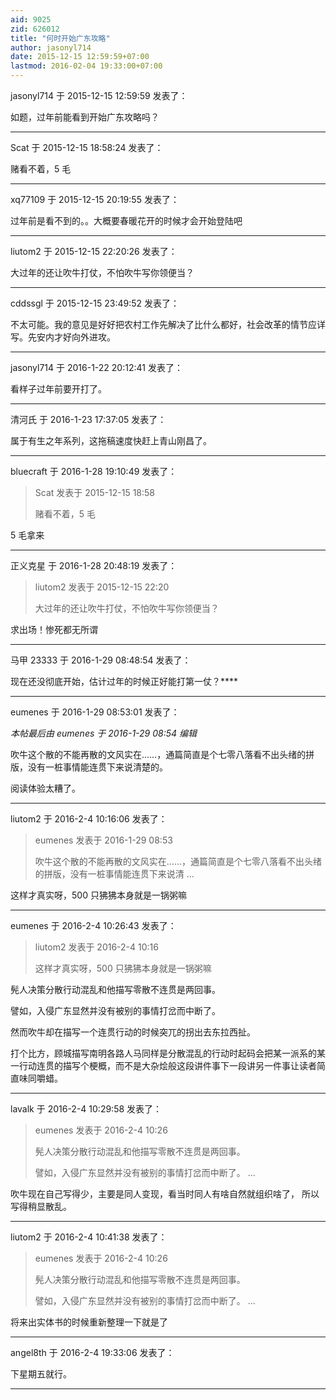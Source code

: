 ```yaml
---
aid: 9025
zid: 626012
title: "何时开始广东攻略"
author: jasonyl714
date: 2015-12-15 12:59:59+07:00
lastmod: 2016-02-04 19:33:00+07:00
---
```


jasonyl714 于 2015-12-15 12:59:59 发表了：

如题，过年前能看到开始广东攻略吗？

---

Scat 于 2015-12-15 18:58:24 发表了：

赌看不着，5 毛

---

xq77109 于 2015-12-15 20:19:55 发表了：

过年前是看不到的。。大概要春暖花开的时候才会开始登陆吧

---

liutom2 于 2015-12-15 22:20:26 发表了：

大过年的还让吹牛打仗，不怕吹牛写你领便当？

---

cddssgl 于 2015-12-15 23:49:52 发表了：

不太可能。我的意见是好好把农村工作先解决了比什么都好，社会改革的情节应详写。先安内才好向外进攻。

---

jasonyl714 于 2016-1-22 20:12:41 发表了：

看样子过年前要开打了。

---

清河氏 于 2016-1-23 17:37:05 发表了：

属于有生之年系列，这拖稿速度快赶上青山刚昌了。

---

bluecraft 于 2016-1-28 19:10:49 发表了：

> Scat 发表于 2015-12-15 18:58
>
> 赌看不着，5 毛

5 毛拿来

---

正义克星 于 2016-1-28 20:48:19 发表了：

> liutom2 发表于 2015-12-15 22:20
>
> 大过年的还让吹牛打仗，不怕吹牛写你领便当？

求出场！惨死都无所谓

---

马甲 23333 于 2016-1-29 08:48:54 发表了：

现在还没彻底开始，估计过年的时候正好能打第一仗？\*\*\*\*

---

eumenes 于 2016-1-29 08:53:01 发表了：

_本帖最后由 eumenes 于 2016-1-29 08:54 编辑_

吹牛这个散的不能再散的文风实在……，通篇简直是个七零八落看不出头绪的拼版，没有一桩事情能连贯下来说清楚的。

阅读体验太糟了。

---

liutom2 于 2016-2-4 10:16:06 发表了：

> eumenes 发表于 2016-1-29 08:53
>
> 吹牛这个散的不能再散的文风实在……，通篇简直是个七零八落看不出头绪的拼版，没有一桩事情能连贯下来说清 ...

这样才真实呀，500 只狒狒本身就是一锅粥嘛

---

eumenes 于 2016-2-4 10:26:43 发表了：

> liutom2 发表于 2016-2-4 10:16
>
> 这样才真实呀，500 只狒狒本身就是一锅粥嘛

髡人决策分散行动混乱和他描写零散不连贯是两回事。

譬如，入侵广东显然并没有被别的事情打岔而中断了。

然而吹牛却在描写一个连贯行动的时候突兀的拐出去东拉西扯。

打个比方，顾城描写南明各路人马同样是分散混乱的行动时起码会把某一派系的某一行动连贯的描写个梗概，而不是大杂烩般这段讲件事下一段讲另一件事让读者简直味同嚼蜡。

---

lavalk 于 2016-2-4 10:29:58 发表了：

> eumenes 发表于 2016-2-4 10:26
>
> 髡人决策分散行动混乱和他描写零散不连贯是两回事。
>
> 譬如，入侵广东显然并没有被别的事情打岔而中断了。 ...

吹牛现在自己写得少，主要是同人变现，看当时同人有啥自然就组织啥了， 所以写得稍显散乱。

---

liutom2 于 2016-2-4 10:41:38 发表了：

> eumenes 发表于 2016-2-4 10:26
>
> 髡人决策分散行动混乱和他描写零散不连贯是两回事。
>
> 譬如，入侵广东显然并没有被别的事情打岔而中断了。 ...

将来出实体书的时候重新整理一下就是了

---

angel8th 于 2016-2-4 19:33:06 发表了：

下星期五就行。

---
